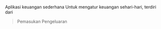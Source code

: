 Aplikasi keuangan sederhana
Untuk mengatur keuangan sehari-hari, terdiri dari
> Pemasukan 
> Pengeluaran
